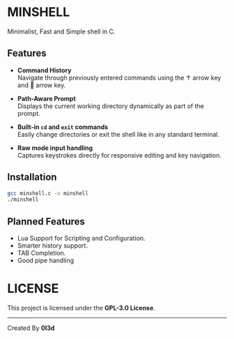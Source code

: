 # MINSHELL
Minimalist, Fast and Simple shell in C.

## Features

- **Command History**  
  Navigate through previously entered commands using the ↑ arrow key and 󰁅 arrow key.

- **Path-Aware Prompt**  
  Displays the current working directory dynamically as part of the prompt.

- **Built-in `cd` and `exit` commands**  
  Easily change directories or exit the shell like in any standard terminal.

- **Raw mode input handling**  
  Captures keystrokes directly for responsive editing and key navigation.

## Installation

```bash
gcc minshell.c -o minshell
./minshell
```

##  Planned Features
-  Lua Support for Scripting and Configuration.
-  Smarter history support.
-  TAB Completion.
-  Good pipe handling

# LICENSE
This project is licensed under the **GPL-3.0 License**.

--- 

Created By **0l3d**
